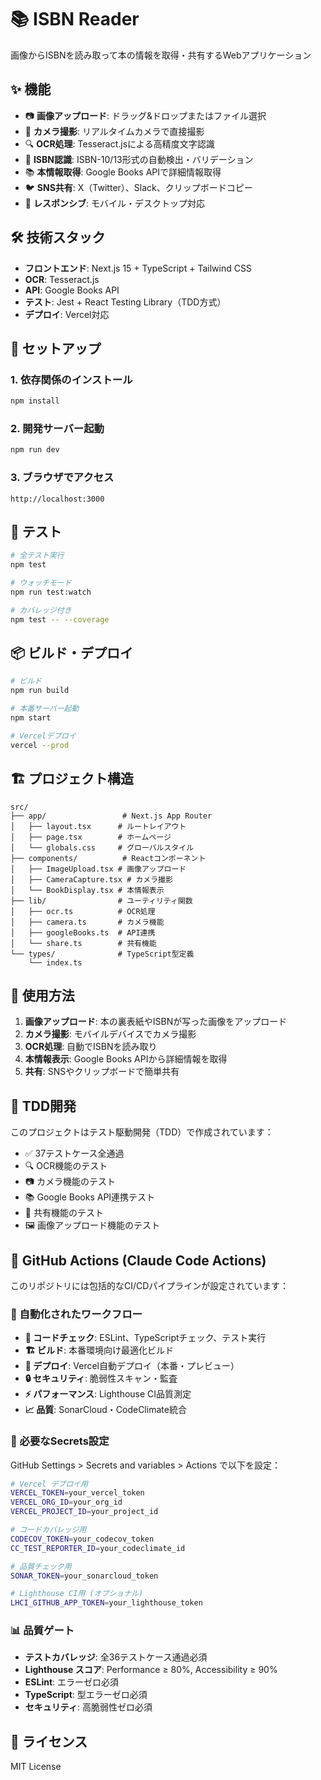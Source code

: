 # 📚 ISBN Reader

画像からISBNを読み取って本の情報を取得・共有するWebアプリケーション

## ✨ 機能

- 📷 **画像アップロード**: ドラッグ&ドロップまたはファイル選択
- 📱 **カメラ撮影**: リアルタイムカメラで直接撮影
- 🔍 **OCR処理**: Tesseract.jsによる高精度文字認識
- 📖 **ISBN認識**: ISBN-10/13形式の自動検出・バリデーション
- 📚 **本情報取得**: Google Books APIで詳細情報取得
- 🐦 **SNS共有**: X（Twitter）、Slack、クリップボードコピー
- 📱 **レスポンシブ**: モバイル・デスクトップ対応

## 🛠 技術スタック

- **フロントエンド**: Next.js 15 + TypeScript + Tailwind CSS
- **OCR**: Tesseract.js
- **API**: Google Books API
- **テスト**: Jest + React Testing Library（TDD方式）
- **デプロイ**: Vercel対応

## 🚀 セットアップ

### 1. 依存関係のインストール
```bash
npm install
```

### 2. 開発サーバー起動
```bash
npm run dev
```

### 3. ブラウザでアクセス
```
http://localhost:3000
```

## 🧪 テスト

```bash
# 全テスト実行
npm test

# ウォッチモード
npm run test:watch

# カバレッジ付き
npm test -- --coverage
```

## 📦 ビルド・デプロイ

```bash
# ビルド
npm run build

# 本番サーバー起動
npm start

# Vercelデプロイ
vercel --prod
```

## 🏗 プロジェクト構造

```
src/
├── app/                 # Next.js App Router
│   ├── layout.tsx      # ルートレイアウト
│   ├── page.tsx        # ホームページ
│   └── globals.css     # グローバルスタイル
├── components/          # Reactコンポーネント
│   ├── ImageUpload.tsx # 画像アップロード
│   ├── CameraCapture.tsx # カメラ撮影
│   └── BookDisplay.tsx # 本情報表示
├── lib/                # ユーティリティ関数
│   ├── ocr.ts          # OCR処理
│   ├── camera.ts       # カメラ機能
│   ├── googleBooks.ts  # API連携
│   └── share.ts        # 共有機能
└── types/              # TypeScript型定義
    └── index.ts
```

## 📱 使用方法

1. **画像アップロード**: 本の裏表紙やISBNが写った画像をアップロード
2. **カメラ撮影**: モバイルデバイスでカメラ撮影
3. **OCR処理**: 自動でISBNを読み取り
4. **本情報表示**: Google Books APIから詳細情報を取得
5. **共有**: SNSやクリップボードで簡単共有

## 🧪 TDD開発

このプロジェクトはテスト駆動開発（TDD）で作成されています：

- ✅ 37テストケース全通過
- 🔍 OCR機能のテスト
- 📷 カメラ機能のテスト
- 📚 Google Books API連携テスト
- 🔄 共有機能のテスト
- 🖼 画像アップロード機能のテスト

## 🤖 GitHub Actions (Claude Code Actions)

このリポジトリには包括的なCI/CDパイプラインが設定されています：

### 🔧 自動化されたワークフロー

- **📝 コードチェック**: ESLint、TypeScriptチェック、テスト実行
- **🏗 ビルド**: 本番環境向け最適化ビルド
- **🚀 デプロイ**: Vercel自動デプロイ（本番・プレビュー）
- **🔒 セキュリティ**: 脆弱性スキャン・監査
- **⚡ パフォーマンス**: Lighthouse CI品質測定
- **📈 品質**: SonarCloud・CodeClimate統合

### 🔑 必要なSecrets設定

GitHub Settings > Secrets and variables > Actions で以下を設定：

```bash
# Vercel デプロイ用
VERCEL_TOKEN=your_vercel_token
VERCEL_ORG_ID=your_org_id
VERCEL_PROJECT_ID=your_project_id

# コードカバレッジ用
CODECOV_TOKEN=your_codecov_token
CC_TEST_REPORTER_ID=your_codeclimate_id

# 品質チェック用
SONAR_TOKEN=your_sonarcloud_token

# Lighthouse CI用 (オプショナル)
LHCI_GITHUB_APP_TOKEN=your_lighthouse_token
```

### 📊 品質ゲート

- **テストカバレッジ**: 全36テストケース通過必須
- **Lighthouse スコア**: Performance ≥ 80%, Accessibility ≥ 90%
- **ESLint**: エラーゼロ必須
- **TypeScript**: 型エラーゼロ必須
- **セキュリティ**: 高脆弱性ゼロ必須

## 📄 ライセンス

MIT License